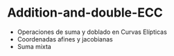 # Addition-and-double-ECC

- Operaciones de suma y doblado en Curvas Elípticas
- Coordenadas afines y jacobianas
- Suma mixta
